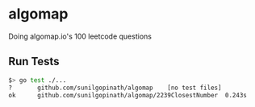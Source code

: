 # algomap
Doing algomap.io's 100 leetcode questions

## Run Tests
```sh
$> go test ./...
?   	github.com/sunilgopinath/algomap	[no test files]
ok  	github.com/sunilgopinath/algomap/2239ClosestNumber	0.243s
```